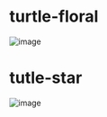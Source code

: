# turtle-floral 
![image](https://user-images.githubusercontent.com/104098753/185992862-8e4ee7fa-6bc8-4602-9ca4-3f006125897c.png)


# tutle-star
![image](https://user-images.githubusercontent.com/104098753/185995770-e7d3a54f-4b2d-462b-bc65-f59c06a2ce5c.png)
